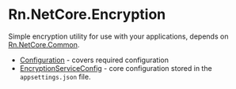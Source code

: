 # Rn.NetCore.Encryption
Simple encryption utility for use with your applications, depends on [Rn.NetCore.Common](https://www.nuget.org/packages/Rn.NetCore.Common/).

- [Configuration](/docs/configuration/README.md) - covers required configuration
- [EncryptionServiceConfig](/docs/configuration/EncryptionServiceConfig.md) - core configuration stored in the `appsettings.json` file.

<!--(Rn.BuildScriptHelper){
	"version": "1.0.106",
	"replace": false
}(END)-->